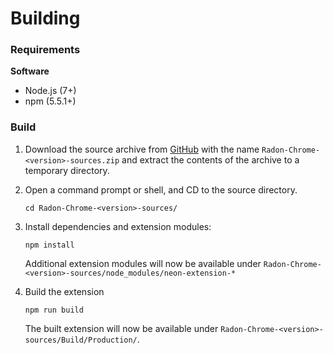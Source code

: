 # Building

### Requirements

**Software**

 - Node.js (7+)
 - npm (5.5.1+)

### Build

1. Download the source archive from [GitHub](https://github.com/NeApp/neon-extension-chrome/releases) with the name `Radon-Chrome-<version>-sources.zip` and extract the contents of the archive to a temporary directory.

2. Open a command prompt or shell, and CD to the source directory.

    ```
    cd Radon-Chrome-<version>-sources/
    ```

3. Install dependencies and extension modules:

    ```
    npm install
    ```

    Additional extension modules will now be available under `Radon-Chrome-<version>-sources/node_modules/neon-extension-*`

4. Build the extension

    ```
    npm run build
    ```

    The built extension will now be available under `Radon-Chrome-<version>-sources/Build/Production/`.
